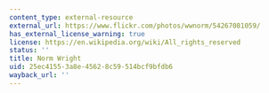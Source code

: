 ```yaml
---
content_type: external-resource
external_url: https://www.flickr.com/photos/wwnorm/54267081059/
has_external_license_warning: true
license: https://en.wikipedia.org/wiki/All_rights_reserved
status: ''
title: Norm Wright
uid: 25ec4155-3a8e-4562-8c59-514bcf9bfdb6
wayback_url: ''
---
```

